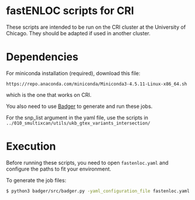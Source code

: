 # fastENLOC scripts for CRI

These scripts are intended to be run on the CRI cluster at the University of
Chicago. They should be adapted if used in another cluster.

# Dependencies

For miniconda installation (required), download this file:
```
https://repo.anaconda.com/miniconda/Miniconda3-4.5.11-Linux-x86_64.sh
```
which is the one that works on CRI.

You also need to use [Badger](https://github.com/hakyimlab/badger) to generate and run
these jobs.

For the snp_list argument in the yaml file, use the scripts in
`../010_smultixcan/utils/ukb_gtex_variants_intersection/`

# Execution

Before running these scripts, you need to open `fastenloc.yaml` and configure the
paths to fit your environment.

To generate the job files:

```bash
$ python3 badger/src/badger.py -yaml_configuration_file fastenloc.yaml -parsimony 9
```
